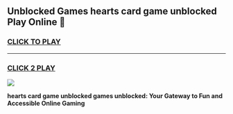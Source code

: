 
## Unblocked Games hearts card game unblocked Play Online 👋
<h3>
<a href="https://news.freeplayer.one?title=hearts_card_game_unblocked&ref=17F">CLICK TO PLAY</a></h3>
<hr>

<h3>
<a href="https://news.freeplayer.one?title=hearts_card_game_unblocked&ref=17F">CLICK 2 PLAY</a>
  
</h3>

<a href="https://news.freeplayer.one?title=hearts_card_game_unblocked&ref=17F/"><img src="https://clearcache.store/games.png"></a>


**hearts card game unblocked games unblocked: Your Gateway to Fun and Accessible Online Gaming**
